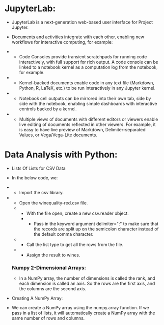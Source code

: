 # JupyterLab:
- JupyterLab is a next-generation web-based user interface for Project Jupyter.

- Documents and activities integrate with each other, enabling new workflows for interactive computing, for example:
- - Code Consoles provide transient scratchpads for running code interactively, with full support for rich output. A code console can be linked to a notebook kernel as a computation log from the notebook, for example.
- - Kernel-backed documents enable code in any text file (Markdown, Python, R, LaTeX, etc.) to be run interactively in any Jupyter kernel.
- - Notebook cell outputs can be mirrored into their own tab, side by side with the notebook, enabling simple dashboards with interactive controls backed by a kernel.
- - Multiple views of documents with different editors or viewers enable live editing of documents reflected in other viewers. For example, it is easy to have live preview of Markdown, Delimiter-separated Values, or Vega/Vega-Lite documents.

# Data Analysis with Python:

- Lists Of Lists for CSV Data
- In the below code, we:
- - Import the csv library.
- - Open the winequality-red.csv file.
  - - With the file open, create a new csv.reader object.
     - - Pass in the keyword argument delimiter=";" to make sure that the records are split up on the semicolon character instead of the default comma character.
  - - Call the list type to get all the rows from the file.
  - - Assign the result to wines.

  ### Numpy 2-Dimensional Arrays:
  - In a NumPy array, the number of dimensions is called the rank, and each dimension is called an axis. So the rows are the first axis, and the columns are the second axis.

- Creating A NumPy Array:
- We can create a NumPy array using the numpy.array function. If we pass in a list of lists, it will automatically create a NumPy array with the same number of rows and columns.
